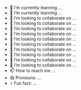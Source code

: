 - 🌱 I’m currently learning ...
- 🌱 I’m currently learning ...
- 💞️ I’m looking to collaborate on ...
- 💞️ I’m looking to collaborate on ...
- 💞️ I’m looking to collaborate on ...
- 💞️ I’m looking to collaborate on ...
- 💞️ I’m looking to collaborate on ...
- 💞️ I’m looking to collaborate on ...
- 💞️ I’m looking to collaborate on ...
- 💞️ I’m looking to collaborate on ...
- 💞️ I’m looking to collaborate on ...
- 💞️ I’m looking to collaborate on ...
- 📫 How to reach me ...
- 😄 Pronouns: ...
- ⚡ Fun fact: ...

<!---
erdoli/erdoli is a ✨ special ✨ repository because its `README.md` (this file) appears on your GitHub profile.
You can click the Preview link to take a look at your changes.
--->
